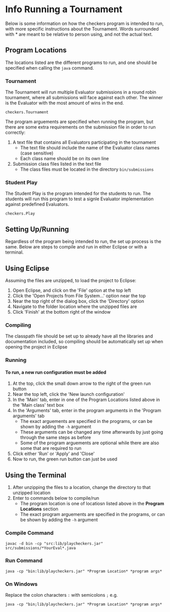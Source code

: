 # Info Running a Tournament

Below is some information on how the checkers program is intended to run, with more specific
instructions about the Tournament.
Words surrounded with * are meant to be relative to person using, and not the actual text.

## Program Locations

The locations listed are the different programs to run, and one should be specified when calling
the `java` command.

### Tournament

The Tournament will run multiple Evaluator submissions in a round robin tournament, where all
submissions will face against each other. The winner is the Evaluator with the most amount of
wins in the end.

`checkers.Tournament`

The program arguements are specified when running the program, but there are
some extra requirements on the submission file in order to run correctly:

1. A text file that contains all Evaluators participating in the tournament
    * The text file should include the name of the Evaluator class names (case sensitive)
    * Each class name should be on its own line
2. Submission class files listed in the text file
    * The class files must be located in the directory `bin/submissions`

### Student Play

The Student Play is the program intended for the students to run. The students will run this
program to test a signle Evaluator implementation against predefined Evaluators.

`checkers.Play`

## Setting Up/Running

Regardless of the program being intended to run, the set up process is the same. Below are
steps to compile and run in either Eclipse or with a terminal.

## Using Eclipse

Assuming the files are unzipped, to load the project to Eclipse:

1. Open Eclipse, and click on the 'File' option at the top left
2. Click the 'Open Projects from File System...' option near the top
3. Near the top right of the dialog box, click the 'Directory' option
4. Navigate to the folder location where the unzipped files are
5. Click 'Finish' at the bottom right of the window

### Compiling

The classpath file should be set up to already have all the libraries and documentation included,
so compiling should be automatically set up when opening the project in Eclipse

### Running

#### To run, a new run configuration must be added

1. At the top, click the small down arrow to the right of the green run button
2. Near the top left, click the 'New launch configuration'
3. In the 'Main' tab, enter in one of the Program Locations listed above in the 'Main class' text box
4. In the 'Arguments' tab, enter in the program arguments in the 'Program arguments' tab
    * The exact arguements are specified in the programs, or can be shown by adding the `-h` argument
    * These arguments can be changed any time afterwards by just going through the same steps as before
    * Some of the program arguements are optional while there are also some that are required to run
5. Click either 'Run' or 'Apply' and 'Close'
6. Now to run, the green run button can just be used

## Using the Terminal

1. After unzipping the files to a location, change the directory to that unzipped location
2. Enter to commands below to compile/run
    * The program location is one of locatiosn listed above in the **Program Locations** section
    * The exact program arguements are specified in the programs, or can be shown by adding the `-h` argument

### Compile Command

`javac -d bin -cp "src:lib/playcheckers.jar" src/submissions/*YourEval*.java`

### Run Command

`java -cp "bin:lib/playcheckers.jar" *Program Location* *program args*`

### On Windows

Replace the colon characters `:` with semicolons `;`  e.g.

`java -cp "bin;lib/playcheckers.jar" *Program Location* *program args*`
